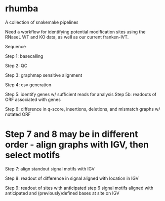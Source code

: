 # rhumba

A collection of snakemake pipelines 

Need a workflow for identifying potential modification sites using the RNaseL WT and KO data, as well as our current franken-IVT.

Sequence

Step 1: basecalling

Step 2: QC

Step 3: graphmap sensitive alignment

Step 4: csv generation

Step 5: identify genes w/ sufficient reads for analysis
      Step 5b: readouts of ORF associated with genes

Step 6: difference in q-score, insertions, deletions, and mismatch graphs w/ notated ORF

# Step 7 and 8 may be in different order - align graphs with IGV, then select motifs

Step 7: align standout signal motifs with IGV

Step 8: readout of difference in signal aligned with location in IGV

Step 9: readout of sites with anticipated step 6 signal motifs aligned with anticipated and (previously)defined bases at site on IGV
